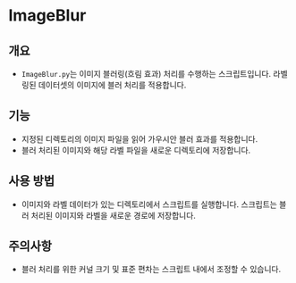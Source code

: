 # ImageBlur

## 개요
- `ImageBlur.py`는 이미지 블러링(흐림 효과) 처리를 수행하는 스크립트입니다. 라벨링된 데이터셋의 이미지에 블러 처리를 적용합니다.

## 기능
- 지정된 디렉토리의 이미지 파일을 읽어 가우시안 블러 효과를 적용합니다.
- 블러 처리된 이미지와 해당 라벨 파일을 새로운 디렉토리에 저장합니다.

## 사용 방법
- 이미지와 라벨 데이터가 있는 디렉토리에서 스크립트를 실행합니다. 스크립트는 블러 처리된 이미지와 라벨을 새로운 경로에 저장합니다.

## 주의사항
- 블러 처리를 위한 커널 크기 및 표준 편차는 스크립트 내에서 조정할 수 있습니다.
